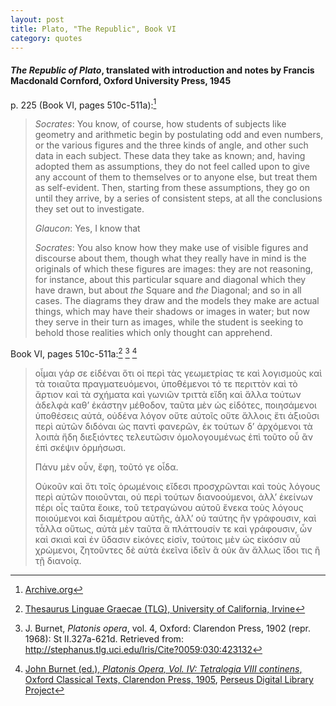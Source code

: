 ```yaml
---
layout: post
title: Plato, "The Republic", Book VI
category: quotes
---
```


#### *The Republic of Plato*, translated with introduction and notes by Francis Macdonald Cornford, Oxford University Press, 1945

p. 225 (Book VI, pages 510c-511a):[^1]

> *Socrates*: You know, of course, how students of subjects like geometry and arithmetic begin by postulating odd and even numbers, or the various figures and the three kinds of angle, and other such data in each subject. These data they take as known; and, having adopted them as assumptions, they do not feel called upon to give any account of them to themselves or to anyone else, but treat them as self-evident. Then, starting from these assumptions, they go on until they arrive, by a series of consistent steps, at all the conclusions they set out to investigate.
>
> *Glaucon*: Yes, I know that
>
> *Socrates*: You also know how they make use of visible figures and discourse about them, though what they really have in mind is the originals of which these figures are images: they are not reasoning, for instance, about this particular square and diagonal which they have drawn, but about *the* Square and *the* Diagonal; and so in all cases. The diagrams they draw and the models they make are actual things, which may have their shadows or images in water; but now they serve in their turn as images, while the student is seeking to behold those realities which only thought can apprehend.

[^1]: [Archive.org](https://archive.org/details/in.ernet.dli.2015.189938/page/n254/mode/1up)

Book VI, pages 510c-511a:[^2] [^3] [^4]

> οἶμαι γάρ σε εἰδέναι ὅτι οἱ περὶ τὰς γεωμετρίας τε καὶ λογισμοὺς καὶ τὰ τοιαῦτα πραγματευόμενοι, ὑποθέμενοι τό τε περιττὸν καὶ τὸ ἄρτιον καὶ τὰ σχήματα καὶ γωνιῶν τριττὰ εἴδη καὶ ἄλλα τούτων ἀδελφὰ καθ’ ἑκάστην μέθοδον, ταῦτα μὲν ὡς εἰδότες, ποιησάμενοι ὑποθέσεις αὐτά, οὐδένα λόγον οὔτε αὑτοῖς οὔτε ἄλλοις ἔτι ἀξιοῦσι περὶ αὐτῶν διδόναι ὡς παντὶ φανερῶν, ἐκ τούτων δ’ ἀρχόμενοι τὰ λοιπὰ ἤδη διεξιόντες τελευτῶσιν ὁμολογουμένως ἐπὶ τοῦτο οὗ ἂν ἐπὶ σκέψιν ὁρμήσωσι.
>
> Πάνυ μὲν οὖν, ἔφη, τοῦτό γε οἶδα.
>
> Οὐκοῦν καὶ ὅτι τοῖς ὁρωμένοις εἴδεσι προσχρῶνται καὶ τοὺς λόγους περὶ αὐτῶν ποιοῦνται, οὐ περὶ τούτων διανοούμενοι, ἀλλ’ ἐκείνων πέρι οἷς ταῦτα ἔοικε, τοῦ τετραγώνου αὐτοῦ ἕνεκα τοὺς λόγους ποιούμενοι καὶ διαμέτρου αὐτῆς, ἀλλ’ οὐ ταύτης ἣν γράφουσιν, καὶ τἆλλα οὕτως, αὐτὰ μὲν ταῦτα ἃ πλάττουσίν τε καὶ γράφουσιν, ὧν καὶ σκιαὶ καὶ ἐν ὕδασιν εἰκόνες εἰσίν, τούτοις μὲν ὡς εἰκόσιν αὖ χρώμενοι, ζητοῦντες δὲ αὐτὰ ἐκεῖνα ἰδεῖν ἃ οὐκ ἂν ἄλλως ἴδοι τις ἢ τῇ διανοίᾳ.

[^2]: [Thesaurus Linguae Graecae (TLG), University of California, Irvine](http://stephanus.tlg.uci.edu/index.php)

[^3]: J. Burnet, *Platonis opera*, vol. 4, Oxford: Clarendon Press, 1902 (repr. 1968): St II.327a-621d. Retrieved from: <http://stephanus.tlg.uci.edu/Iris/Cite?0059:030:423132>

[^4]: [John Burnet (ed.), *Platonis Opera, Vol. IV: Tetralogia VIII continens*, Oxford Classical Texts, Clarendon Press, 1905](https://archive.org/details/platonisopera04platuoft/page/670/mode/1up), [Perseus Digital Library Project](http://www.perseus.tufts.edu/hopper/text?doc=urn:cts:greekLit:tlg0059.tlg030.perseus-grc1:6.510)